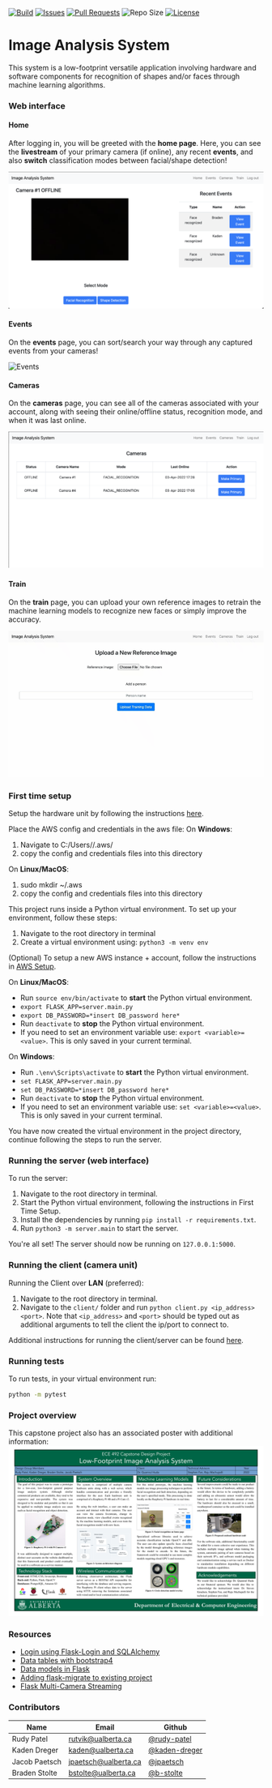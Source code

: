 [![Build](https://img.shields.io/github/workflow/status/rudy-patel/imageAnalysisSystem/Python%20application/main)](https://github.com/rudy-patel/imageAnalysisSystem/actions/workflows/python-app.yml)
[![Issues](https://img.shields.io/github/issues/rudy-patel/imageAnalysisSystem)](https://github.com/rudy-patel/imageAnalysisSystem/issues)
[![Pull Requests](https://img.shields.io/github/issues-pr/rudy-patel/imageAnalysisSystem)](https://github.com/rudy-patel/imageAnalysisSystem/pulls)
![Repo Size](https://img.shields.io/github/repo-size/rudy-patel/imageAnalysisSystem)
[![License](https://img.shields.io/github/license/rudy-patel/imageAnalysisSystem)](https://www.apache.org/licenses/LICENSE-2.0.txt)

# Image Analysis System
This system is a low-footprint versatile application involving hardware and software components for recognition of shapes and/or faces through machine learning algorithms. 

### Web interface
#### Home
After logging in, you will be greeted with the **home page**. Here, you can see the **livestream** of your primary camera (if online), any recent **events**, and also **switch** classification modes between facial/shape detection!

![Home screen](assets/home_page.png)
#### Events
On the **events** page, you can sort/search your way through any captured events from your cameras!

![Events](assets/events_page.gif)
#### Cameras
On the **cameras** page, you can see all of the cameras associated with your account, along with seeing their online/offline status, recognition mode, and when it was last online.

![Cameras](assets/cameras_page.png)
#### Train
On the **train** page, you can upload your own reference images to retrain the machine learning models to recognize new faces or simply improve the accuracy.

![Train](assets/train_page.gif)

### First time setup
Setup the hardware unit by following the instructions [here](https://github.com/rudy-patel/imageAnalysisSystem/blob/main/docs/hardware_config.md).

Place the AWS config and credentials in the aws file:
On **Windows**:
  1. Navigate to C:/Users/<Your username>/.aws/
  2. copy the config and credentials files into this directory
   
On **Linux/MacOS**:
  1. sudo mkdir ~/.aws
  2. copy the config and credentials files into this directory

This project runs inside a Python virtual environment. To set up your environment, follow these steps:
1. Navigate to the root directory in terminal
2. Create a virtual environment using: `python3 -m venv env`

(Optional) To setup a new AWS instance + account, follow the instructions in [AWS Setup](https://github.com/rudy-patel/imageAnalysisSystem/blob/main/docs/aws_setup.txt).

On **Linux/MacOS**:
- Run `source env/bin/activate` to **start** the Python virtual environment.
- `export FLASK_APP=server.main.py`
- `export DB_PASSWORD=*insert DB_password here*`
- Run `deactivate` to **stop** the Python virtual environment.
- If you need to set an environment variable use: `export <variable>=<value>`. This is only saved in your current terminal.

On **Windows**:
- Run `.\env\Scripts\activate` to **start** the Python virtual environment.
- `set FLASK_APP=server.main.py`
- `set DB_PASSWORD=*insert DB_password here*`
- Run `deactivate` to **stop** the Python virtual environment.
- If you need to set an environment variable use: `set <variable>=<value>`. This is only saved in your current terminal.

You have now created the virtual environment in the project directory, continue following the steps to run the server.

### Running the server (web interface)
To run the server:

1. Navigate to the root directory in terminal.
2. Start the Python virtual environment, following the instructions in First Time Setup.
3. Install the dependencies by running `pip install -r requirements.txt`.
4. Run `python3 -m server.main` to start the server.

You're all set! The server should now be running on `127.0.0.1:5000`.

### Running the client (camera unit)
Running the Client over **LAN** (preferred):
1. Navigate to the root directory in terminal.
2. Navigate to the `client/` folder and run `python client.py <ip_address> <port>`.
   Note that `<ip_address>` and `<port>` should be typed out as additional arguments to tell the client the ip/port to connect to.
  
Additional instructions for running the client/server can be found [here](https://github.com/rudy-patel/imageAnalysisSystem/blob/main/docs/running_instructions.md).
   
### Running tests
To run tests, in your virtual environment run:
```bash
python -m pytest
```

### Project overview
This capstone project also has an associated poster with additional information:
![overview](assets/LFIAS_2022_04_04_FP_poster.png)

### Resources
* [Login using Flask-Login and SQLAlchemy](https://www.youtube.com/watch?v=8aTnmsDMldY)
* [Data tables with bootstrap4](https://www.youtube.com/watch?v=yGBk9Nalyq8)
* [Data models in Flask](https://flask-sqlalchemy.palletsprojects.com/en/2.x/models/)
* [Adding flask-migrate to existing project](https://blog.miguelgrinberg.com/post/how-to-add-flask-migrate-to-an-existing-project)
* [Flask Multi-Camera Streaming](https://gitee.com/huzhuhua/Flask-Multi-Camera-Streaming-With-YOLOv4-and-Deep-SORT/tree/master)
### Contributors
| Name | Email  | Github |
|---|---|---|
|  Rudy Patel | rutvik@ualberta.ca | [@rudy-patel](https://github.com/rudy-patel)|
|  Kaden Dreger | kaden@ualberta.ca | [@kaden-dreger](https://github.com/kaden-dreger) |
|  Jacob Paetsch | jpaetsch@ualberta.ca | [@jpaetsch](https://github.com/jpaetsch)|
|  Braden Stolte | bstolte@ualberta.ca | [@b-stolte](https://github.com/b-stolte)|
